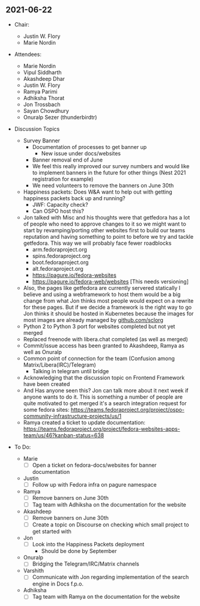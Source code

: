 ## 2021-06-22

* Chair: 
    * Justin W. Flory
    * Marie Nordin
* Attendees:
    * Marie Nordin
    * Vipul Siddharth
    * Akashdeep Dhar
    * Justin W. Flory
    * Ramya Parimi
    * Adhiksha Thorat
    * Jon Trossbach
    * Sayan Chowdhury
    * Onuralp Sezer (thunderbirdtr)
* Discussion Topics
    * Survey Banner
        * Documentation of processes to get banner up 
            * New issue under docs/websites
        * Banner removal end of June 
        * We feel this really improved our survey numbers and would like to implement banners in the future for other things (Nest 2021 registration for example)
        * We need volunteers to remove the banners on June 30th
    * Happiness packets: Does W&A want to help out with getting happiness packets back up and running?
        * JWF: Capacity check?
        * Can OSPO host this?
    * Jon talked with Misc and his thoughts were that getfedora has a lot of people who need to approve changes to it so we might want to start by revamping/porting other websites first to build our teams reputation and having something to point to before we try and tackle getfedora. This way we will probably face fewer roadblocks
        * arm.fedoraproject.org
        * spins.fedoraproject.org
        * boot.fedoraproject.org
        * alt.fedoraproject.org
        * https://pagure.io/fedora-websites
        * https://pagure.io/fedora-web/websites [This needs versioning]
    * Also, the pages like getfedora are currently servered statically I believe and using a webframework to host them would be a big change from what Jon thinks most people would expect on a rewrite for these pages. But if we decide a framework is the right way to go Jon thinks it should be hosted in Kubernetes because the images for most images are already managed by [github.com/sclorg](https://github.com/sclorg)
    * Python 2 to Python 3 port for websites completed but not yet merged
    * Replaced freenode with libera.chat completed (as well as merged)
    * Commit/issue access has been granted to Akashdeep, Ramya as well as Onuralp
    * Common point of connection for the team (Confusion among Matrix/Libera(IRC)/Telegram)
        * Talking in telegram until bridge
    * Acknowledging that the discussion topic on Frontend Framework have been created
    * And Has anyone seen this? Jon can talk more about it next week if anyone wants to do it. This is something a number of people are quite motivated to get merged it's a search integration request for some fedora sites: https://teams.fedoraproject.org/project/ospo-community-infrastructure-projects/us/1
    * Ramya created a ticket to update documentation: https://teams.fedoraproject.org/project/fedora-websites-apps-team/us/46?kanban-status=638

* To Do:
    * Marie
        * [ ] Open a ticket on fedora-docs/websites for banner documentation
    * Justin
        * [ ] Follow up with Fedora infra on pagure namespace
    * Ramya 
        * [ ] Remove banners on June 30th
        * [ ] Tag team with Adhiksha on the documentation for the website 
    * Akashdeep
        * [ ] Remove banners on June 30th
        * [ ] Create a topic on Discourse on checking which small project to get started with
    * Jon
        * [ ] Look into the Happiness Packets deployment
            * Should be done by September
    * Onuralp
        * [ ] Bridging the Telegram/IRC/Matrix channels
    * Varshith
        * [ ] Communicate with Jon regarding implementation of the search engine in Docs f.p.o. 
    * Adhiksha
        * [ ] Tag team with Ramya on the documentation for the website
